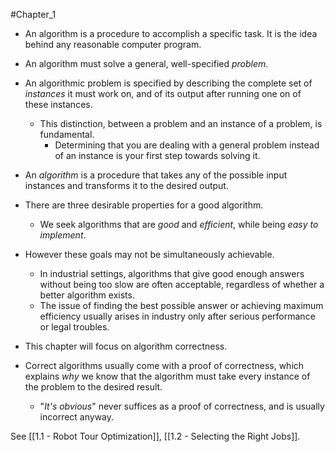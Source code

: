#Chapter_1
- An algorithm is a procedure to accomplish a specific task. It is the idea behind any reasonable computer program.
- An algorithm must solve a general, well-specified *problem*.

- An algorithmic problem is specified by describing the complete set of *instances* it must work on, and of its output after running one on of these instances.
	- This distinction, between a problem and an instance of a problem, is fundamental.
		- Determining that you are dealing with a general problem instead of an instance is your first step towards solving it.

- An *algorithm* is a procedure that takes any of the possible input instances and transforms it to the desired output.

- There are three desirable properties for a good algorithm.
	- We seek algorithms that are *good* and *efficient*, while being *easy to implement*.
- However these goals may not be simultaneously achievable.
	- In industrial settings, algorithms that give good enough answers without being too slow are often acceptable, regardless of whether a better algorithm exists.
	- The issue of finding the best possible answer or achieving maximum efficiency usually arises in industry only after serious performance or legal troubles.

- This chapter will focus on algorithm correctness.
- Correct algorithms usually come with a proof of correctness, which explains *why* we know that the algorithm must take every instance of the problem to the desired result.
	- "*It's obvious*" never suffices as a proof of correctness, and is usually incorrect anyway.

See [[1.1 - Robot Tour Optimization]], [[1.2 - Selecting the Right Jobs]].